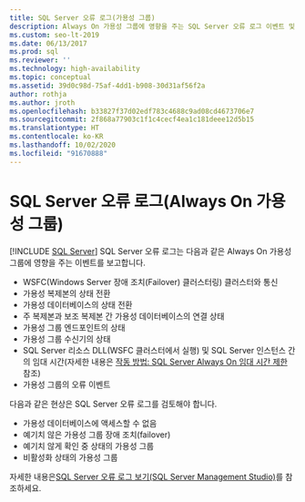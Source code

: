```yaml
---
title: SQL Server 오류 로그(가용성 그룹)
description: Always On 가용성 그룹에 영향을 주는 SQL Server 오류 로그 이벤트 및 오류 로그를 검토해야 하는 증상에 대해 알아봅니다.
ms.custom: seo-lt-2019
ms.date: 06/13/2017
ms.prod: sql
ms.reviewer: ''
ms.technology: high-availability
ms.topic: conceptual
ms.assetid: 39d0c98d-75af-4dd1-b908-30d31af56f2a
author: rothja
ms.author: jroth
ms.openlocfilehash: b33827f37d02edf783c4688c9ad08cd4673706e7
ms.sourcegitcommit: 2f868a77903c1f1c4cecf4ea1c181deee12d5b15
ms.translationtype: HT
ms.contentlocale: ko-KR
ms.lasthandoff: 10/02/2020
ms.locfileid: "91670888"
---
```

# <a name="sql-server-error-log-always-on-availability-groups"></a>SQL Server 오류 로그(Always On 가용성 그룹)
[!INCLUDE [SQL Server](../../../includes/applies-to-version/sqlserver.md)]
  SQL Server 오류 로그는 다음과 같은 Always On 가용성 그룹에 영향을 주는 이벤트를 보고합니다.  
  
-   WSFC(Windows Server 장애 조치(Failover) 클러스터링) 클러스터와 통신    
-   가용성 복제본의 상태 전환    
-   가용성 데이터베이스의 상태 전환    
-   주 복제본과 보조 복제본 간 가용성 데이터베이스의 연결 상태    
-   가용성 그룹 엔드포인트의 상태    
-   가용성 그룹 수신기의 상태    
-   SQL Server 리소스 DLL(WSFC 클러스터에서 실행) 및 SQL Server 인스턴스 간의 임대 시간(자세한 내용은 [작동 방법: SQL Server Always On 임대 시간 제한](/archive/blogs/psssql/how-it-works-sql-server-alwayson-lease-timeout) 참조)    
-   가용성 그룹의 오류 이벤트  

다음과 같은 현상은 SQL Server 오류 로그를 검토해야 합니다.  

-   가용성 데이터베이스에 액세스할 수 없음    
-   예기치 않은 가용성 그룹 장애 조치(failover)    
-   예기치 않게 확인 중 상태의 가용성 그룹    
-   비활성화 상태의 가용성 그룹  
  
자세한 내용은[SQL Server 오류 로그 보기&#40;SQL Server Management Studio&#41;](~/relational-databases/performance/view-the-sql-server-error-log-sql-server-management-studio.md)를 참조하세요.  
  
